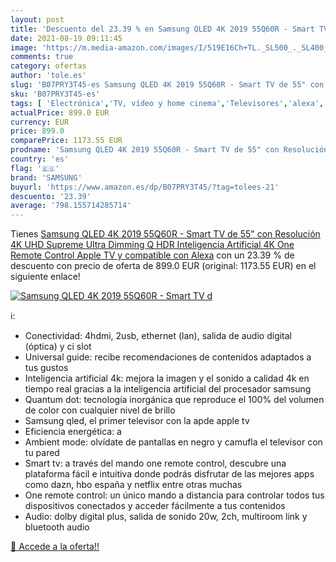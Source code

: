 ```yaml
---
layout: post
title: 'Descuento del 23.39 % en Samsung QLED 4K 2019 55Q60R - Smart TV d'
date: 2021-08-19 09:11:45
image: 'https://m.media-amazon.com/images/I/519E16Ch+TL._SL500_._SL400_.jpg'
comments: true
category: ofertas
author: 'tole.es'
slug: 'B07PRY3T45-es Samsung QLED 4K 2019 55Q60R - Smart TV de 55" con...'
sku: 'B07PRY3T45-es'
tags: [ 'Electrónica','TV, vídeo y home cinema','Televisores','alexa','samsung', ]
actualPrice: 899.0 EUR
currency: EUR
price: 899.0
comparePrice: 1173.55 EUR
prodname: 'Samsung QLED 4K 2019 55Q60R - Smart TV de 55" con Resolución 4K UHD  Supreme Ultra Dimming  Q HDR  Inteligencia Artificial 4K  One Remote Control  Apple TV y compatible con Alexa'
country: 'es'
flag: '🇪🇸'
brand: 'SAMSUNG'
buyurl: 'https://www.amazon.es/dp/B07PRY3T45/?tag=tolees-21'
descuento: '23.39'
average: '798.155714285714'
---
```


Tienes [Samsung QLED 4K 2019 55Q60R - Smart TV de 55" con Resolución 4K UHD  Supreme Ultra Dimming  Q HDR  Inteligencia Artificial 4K  One Remote Control  Apple TV y compatible con Alexa](https://www.amazon.es/dp/B07PRY3T45/?tag=tolees-21) con un 23.39 % de descuento con precio de oferta de 899.0 EUR (original: 1173.55 EUR) en el siguiente enlace!

[![Samsung QLED 4K 2019 55Q60R - Smart TV d](https://m.media-amazon.com/images/I/519E16Ch+TL._SL500_._SL400_.jpg)](https://www.amazon.es/dp/B07PRY3T45/?tag=tolees-21)

ℹ️:

- Conectividad: 4hdmi, 2usb, ethernet (lan), salida de audio digital (óptica) y ci slot
- Universal guide: recibe recomendaciones de contenidos adaptados a tus gustos
- Inteligencia artificial 4k: mejora la imagen y el sonido a calidad 4k en tiempo real gracias a la inteligencia artificial del procesador samsung
- Quantum dot: tecnología inorgánica que reproduce el 100% del volumen de color con cualquier nivel de brillo
- Samsung qled, el primer televisor con la apde apple tv
- Eficiencia energética: a
- Ambient mode: olvídate de pantallas en negro y camufla el televisor con tu pared
- Smart tv: a través del mando one remote control, descubre una plataforma fácil e intuitiva donde podrás disfrutar de las mejores apps como dazn, hbo españa y netflix entre otras muchas
- One remote control: un único mando a distancia para controlar todos tus dispositivos conectados y acceder fácilmente a tus contenidos
- Audio: dolby digital plus, salida de sonido 20w, 2ch, multiroom link y bluetooth audio

[🛒 Accede a la oferta!!](https://www.amazon.es/dp/B07PRY3T45/?tag=tolees-21)
